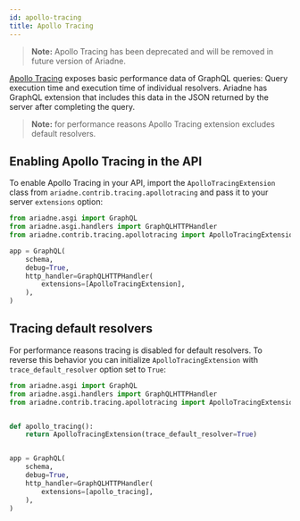```yaml
---
id: apollo-tracing
title: Apollo Tracing
---
```


> **Note:** Apollo Tracing has been deprecated and will be removed in future version of Ariadne.

[Apollo Tracing](https://blog.apollographql.com/exposing-trace-data-for-your-graphql-server-with-apollo-tracing-97c5dd391385) exposes basic performance data of GraphQL queries: Query execution time and execution time of individual resolvers. Ariadne has GraphQL extension that includes this data in the JSON returned by the server after completing the query.

> **Note:** for performance reasons Apollo Tracing extension excludes default resolvers.


## Enabling Apollo Tracing in the API

To enable Apollo Tracing in your API, import the `ApolloTracingExtension` class from `ariadne.contrib.tracing.apollotracing` and pass it to your server `extensions` option:

```python
from ariadne.asgi import GraphQL
from ariadne.asgi.handlers import GraphQLHTTPHandler
from ariadne.contrib.tracing.apollotracing import ApolloTracingExtension

app = GraphQL(
    schema,
    debug=True,
    http_handler=GraphQLHTTPHandler(
        extensions=[ApolloTracingExtension],
    ),
)
```


## Tracing default resolvers

For performance reasons tracing is disabled for default resolvers. To reverse this behavior you can initialize `ApolloTracingExtension` with `trace_default_resolver` option set to `True`:

```python
from ariadne.asgi import GraphQL
from ariadne.asgi.handlers import GraphQLHTTPHandler
from ariadne.contrib.tracing.apollotracing import ApolloTracingExtension


def apollo_tracing():
    return ApolloTracingExtension(trace_default_resolver=True)


app = GraphQL(
    schema,
    debug=True,
    http_handler=GraphQLHTTPHandler(
        extensions=[apollo_tracing],
    ),
)
```